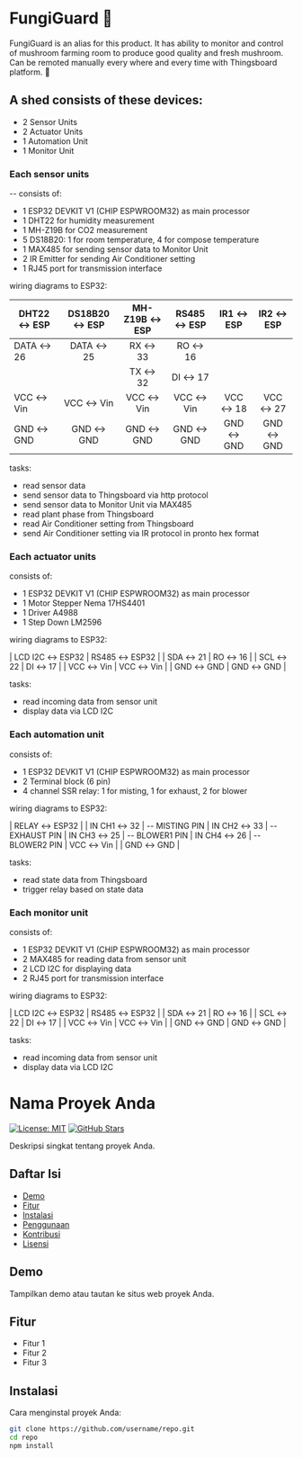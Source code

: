# FungiGuard :mushroom:
FungiGuard is an alias for this product. It has ability to monitor and control of mushroom farming room to produce good quality and fresh mushroom. Can be remoted manually every where and every time with Thingsboard platform. :mushroom:

## A shed consists of these devices:

- 2 Sensor Units
- 2 Actuator Units 
- 1 Automation Unit
- 1 Monitor Unit

### Each sensor units

-- consists of:
- 1 ESP32 DEVKIT V1 (CHIP ESPWROOM32) as main processor
- 1 DHT22 for humidity measurement
- 1 MH-Z19B for CO2 measurement
- 5 DS18B20: 1 for room temperature, 4 for compose temperature
- 1 MAX485 for sending sensor data to Monitor Unit
- 2 IR Emitter for sending Air Conditioner setting 
- 1 RJ45 port for transmission interface

wiring diagrams to ESP32:


<div align="center">

| DHT22 &harr; ESP | DS18B20 &harr; ESP | MH-Z19B &harr; ESP | RS485 &harr; ESP | IR1 &harr; ESP | IR2 &harr; ESP |
|-----------------|:-----------------:|:-----------------:|:---------------:|:-------------:|:-------------:|
|  DATA &harr; 26    |    DATA &harr; 25    |      RX &harr; 33    |    RO &harr; 16    |               |               |
|                 |                   |      TX &harr; 32    |    DI &harr; 17    |               |               |
|   VCC &harr; Vin   |     VCC &harr; Vin   |     VCC &harr; Vin   |   VCC &harr; Vin   | VCC &harr; 18    | VCC &harr; 27    |
|   GND &harr; GND   |     GND &harr; GND   |     GND &harr; GND   |   GND &harr; GND   | GND &harr; GND   | GND &harr; GND   |

</div>

tasks:
- read sensor data
- send sensor data to Thingsboard via http protocol
- send sensor data to Monitor Unit via MAX485
- read plant phase from Thingsboard
- read Air Conditioner setting from Thingsboard
- send Air Conditioner setting via IR protocol in pronto hex format

### Each actuator units

consists of:
- 1 ESP32 DEVKIT V1 (CHIP ESPWROOM32) as main processor
- 1 Motor Stepper Nema 17HS4401 
- 1 Driver A4988
- 1 Step Down LM2596

wiring diagrams to ESP32:

| LCD I2C &harr; ESP32 | RS485 &harr; ESP32 |
|     SDA &harr; 21    |    RO &harr; 16    |
|     SCL &harr; 22    |    DI &harr; 17    |
|     VCC &harr; Vin   |   VCC &harr; Vin   |
|     GND &harr; GND   |   GND &harr; GND   |

tasks:
- read incoming data from sensor unit
- display data via LCD I2C

### Each automation unit

consists of:
- 1 ESP32 DEVKIT V1 (CHIP ESPWROOM32) as main processor
- 2 Terminal block (6 pin)
- 4 channel SSR relay: 1 for misting, 1 for exhaust, 2 for blower

wiring diagrams to ESP32:

|  RELAY &harr; ESP32  |
| IN CH1 &harr; 32     | -- MISTING PIN
| IN CH2 &harr; 33     | -- EXHAUST PIN
| IN CH3 &harr; 25     | -- BLOWER1 PIN
| IN CH4 &harr; 26     | -- BLOWER2 PIN
|    VCC &harr; Vin    |
|    GND &harr; GND    |

tasks:
- read state data from Thingsboard
- trigger relay based on state data

### Each monitor unit

consists of:
- 1 ESP32 DEVKIT V1 (CHIP ESPWROOM32) as main processor
- 2 MAX485 for reading data from sensor unit
- 2 LCD I2C for displaying data
- 2 RJ45 port for transmission interface

wiring diagrams to ESP32:

| LCD I2C &harr; ESP32 | RS485 &harr; ESP32 |
|     SDA &harr; 21    |    RO &harr; 16    |
|     SCL &harr; 22    |    DI &harr; 17    |
|     VCC &harr; Vin   |   VCC &harr; Vin   |
|     GND &harr; GND   |   GND &harr; GND   |

tasks:
- read incoming data from sensor unit
- display data via LCD I2C


# Nama Proyek Anda

[![License: MIT](https://img.shields.io/badge/License-MIT-yellow.svg)](https://opensource.org/licenses/MIT)
[![GitHub Stars](https://img.shields.io/github/stars/username/repo.svg)](https://github.com/username/repo/stargazers)

Deskripsi singkat tentang proyek Anda.

## Daftar Isi

- [Demo](#demo)
- [Fitur](#fitur)
- [Instalasi](#instalasi)
- [Penggunaan](#penggunaan)
- [Kontribusi](#kontribusi)
- [Lisensi](#lisensi)

## Demo

Tampilkan demo atau tautan ke situs web proyek Anda.

## Fitur

- Fitur 1
- Fitur 2
- Fitur 3

## Instalasi

Cara menginstal proyek Anda:

```bash
git clone https://github.com/username/repo.git
cd repo
npm install
